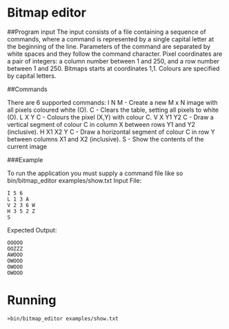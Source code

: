 # Bitmap editor

##Program input
The input consists of a file containing a sequence of commands, where a command is represented by a single capital letter at the beginning of the line. Parameters of the command are separated by white spaces and they follow the command character.
Pixel coordinates are a pair of integers: a column number between 1 and 250, and a row number between 1 and 250. Bitmaps starts at coordinates 1,1. Colours are specified by capital letters.

##Commands

There are 6 supported commands:
I N M - Create a new M x N image with all pixels coloured white (O).
C - Clears the table, setting all pixels to white (O).
L X Y C - Colours the pixel (X,Y) with colour C.
V X Y1 Y2 C - Draw a vertical segment of colour C in column X between rows Y1 and Y2 (inclusive).
H X1 X2 Y C - Draw a horizontal segment of colour C in row Y between columns X1 and X2 (inclusive).
S - Show the contents of the current image

###Example

To run the application you must supply a command file like so bin/bitmap_editor examples/show.txt
Input File:
```
I 5 6
L 1 3 A
V 2 3 6 W
H 3 5 2 Z
S
```

Expected Output:
```
OOOOO
OOZZZ
AWOOO
OWOOO
OWOOO
OWOOO
```

# Running

`>bin/bitmap_editor examples/show.txt`
